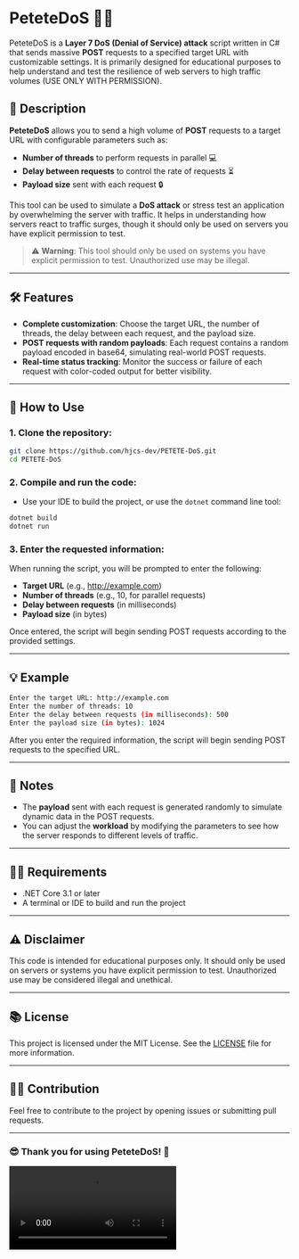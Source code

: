 
# PeteteDoS 🚀💥

PeteteDoS is a **Layer 7 DoS (Denial of Service) attack** script written in C# that sends massive **POST** requests to a specified target URL with customizable settings. It is primarily designed for educational purposes to help understand and test the resilience of web servers to high traffic volumes (USE ONLY WITH PERMISSION).

## 📌 Description

**PeteteDoS** allows you to send a high volume of **POST** requests to a target URL with configurable parameters such as:

- **Number of threads** to perform requests in parallel 💻
- **Delay between requests** to control the rate of requests ⏳
- **Payload size** sent with each request 🔒

This tool can be used to simulate a **DoS attack** or stress test an application by overwhelming the server with traffic. It helps in understanding how servers react to traffic surges, though it should only be used on servers you have explicit permission to test.

> ⚠️ **Warning**: This tool should only be used on systems you have explicit permission to test. Unauthorized use may be illegal.

---

## 🛠️ Features

- **Complete customization**: Choose the target URL, the number of threads, the delay between each request, and the payload size.
- **POST requests with random payloads**: Each request contains a random payload encoded in base64, simulating real-world POST requests.
- **Real-time status tracking**: Monitor the success or failure of each request with color-coded output for better visibility.

---

## 🎯 How to Use

### 1. Clone the repository:

```bash
git clone https://github.com/hjcs-dev/PETETE-DoS.git
cd PETETE-DoS
```

### 2. Compile and run the code:
- Use your IDE to build the project, or use the `dotnet` command line tool:

```bash
dotnet build
dotnet run
```

### 3. Enter the requested information:

When running the script, you will be prompted to enter the following:

- **Target URL** (e.g., http://example.com)
- **Number of threads** (e.g., 10, for parallel requests)
- **Delay between requests** (in milliseconds)
- **Payload size** (in bytes)

Once entered, the script will begin sending POST requests according to the provided settings.

---

## 💡 Example

```bash
Enter the target URL: http://example.com
Enter the number of threads: 10
Enter the delay between requests (in milliseconds): 500
Enter the payload size (in bytes): 1024
```

After you enter the required information, the script will begin sending POST requests to the specified URL.

---

## 🔧 Notes

- The **payload** sent with each request is generated randomly to simulate dynamic data in the POST requests.
- You can adjust the **workload** by modifying the parameters to see how the server responds to different levels of traffic.

---

## 🧑‍💻 Requirements

- .NET Core 3.1 or later
- A terminal or IDE to build and run the project

---

## ⚠️ Disclaimer

This code is intended for educational purposes only. It should only be used on servers or systems you have explicit permission to test. Unauthorized use may be considered illegal and unethical.

---

## 📚 License

This project is licensed under the MIT License. See the [LICENSE](LICENSE) file for more information.

---

## 👨‍💻 Contribution

Feel free to contribute to the project by opening issues or submitting pull requests.

---

### 😎 Thank you for using **PeteteDoS**! 🚀

![PeteteDoS Demo](video.mp4)
